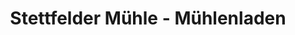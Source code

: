 ---
title: "Stettfelder Mühle - Mühlenladen"
url: /ubstadt-weiher/stettfelder-muehle-muehlenladen/
shop: Allgemein
---